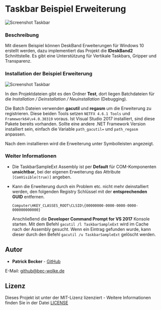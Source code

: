 # Taskbar Beispiel Erweiterung

![Screenshot Taskbar](https://raw.githubusercontent.com/patbec/TaskbarSampleExtension/master/screenshot-taskbar-sample.png)

### Beschreibung

Mit diesem Beispiel können DeskBand Erweiterungen für Windows 10 erstellt werden, dazu implementiert das Projekt die **IDeskBand2** Schnittstelle.
Es gibt eine Unterstützung für Vertikale Taskbars, Gripper und Transparenz.

### Installation der Beispiel Erweiterung

![Screenshot Taskbar](https://raw.githubusercontent.com/patbec/TaskbarSampleExtension/master/screenshot-taskbar-sample-install.png)

In den Projektdateien gibt es den Ordner **Test**, dort liegen Batchdateien für die _Installation / Deinstallation / Neuinstallation_ (Debugging).

Die Batch Dateien verwenden **gacutil** und **regasm** um die Erweiterung zu registrieren. Diese beiden Tools setzen `NETFX 4.6.1 Tools` und `Framework64\v4.0.30319` voraus. Ist Visual Studio 2017 installiert, sind diese Pakete bereits vorhanden.
Sollte eine andere .NET Framework Version installiert sein, einfach die Variable `path_gacutil=` und `path_regasm` anpassen.

Nach dem installieren wird die Erweiterung unter Symbolleisten angezeigt.

### Weiter Informationen

- Die TaskbarSampleExt Assembly ist per **Default** für COM-Komponenten **unsichtbar**, bei der eigenen Erweiterung das Attribute `[ComVisible(true)]` angeben.


- Kann die Erweiterung durch ein Problem etc. nicht mehr deinstalliert werden, den folgenden Registry Schlüssel mit der **entsprechenden GUID** entfernen.
  ```
  Computer\HKEY_CLASSES_ROOT\CLSID\{00000000-0000-0000-0000-000000000000}
  ```

  Anschließend die **Developer Command Prompt for VS 2017** Konsole starten.
  Mit dem Befehl `gacutil /l TaskbarSampleExt` wird im Cache nach der Assembly gesucht.
  Wenn ein Eintrag gefunden wurde, kann dieser durch den Befehl `gacutil /u TaskbarSampleExt` gelöscht werden.

## Autor

* **Patrick Becker** - [GitHub](https://github.com/patbec)

E-Mail: [github@bec-wolke.de](mailto:github@bec-wolke.de)

## Lizenz

Dieses Projekt ist unter der MIT-Lizenz lizenziert - Weitere Informationen finden Sie in der Datei [LICENSE](LICENSE)
